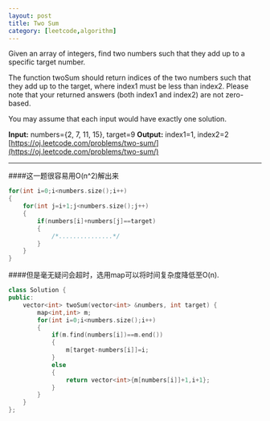 ```yaml
---
layout: post
title: Two Sum
category: [leetcode,algorithm]
---
```


Given an array of integers, find two numbers such that they add up to a specific target number.

The function twoSum should return indices of the two numbers such that they add up to the target, where index1 must be less than index2. Please note that your returned answers (both index1 and index2) are not zero-based.

You may assume that each input would have exactly one solution.

**Input:** numbers={2, 7, 11, 15}, target=9
**Output:** index1=1, index2=2
[https://oj.leetcode.com/problems/two-sum/](https://oj.leetcode.com/problems/two-sum/)

<!--break-->

---

####这一题很容易用O(n^2)解出来
```c++
for(int i=0;i<numbers.size();i++)
{
	for(int j=i+1;j<numbers.size();j++)
	{
		if(numbers[i]+numbers[j]==target)
		{
			/*...............*/
		}
	}
}
```
####但是毫无疑问会超时，选用map可以将时间复杂度降低至O(n).
```c++
class Solution {
public:
    vector<int> twoSum(vector<int> &numbers, int target) {
        map<int,int> m;
        for(int i=0;i<numbers.size();i++)
        {
            if(m.find(numbers[i])==m.end())
            {
                m[target-numbers[i]]=i;
            }
            else
            {
                return vector<int>{m[numbers[i]]+1,i+1};
            }
        }
    }
};
```
